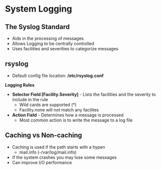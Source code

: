 # System Logging

## The Syslog Standard

- Aids in the processing of messages
- Allows Logging to be centrally controlled
- Uses facilities and severities to categorize messages

## rsyslog
 
- Default config file location: **/etc/rsyslog.conf**

**Logging Rules**
- **Selector Field [Facility.Severity]** - Lists the facilities and the severity to include in the rule
    - Wild cards are supported (*)
    - Facility.none will not match any facilites
- **Action Field** - Determines how a message is processed
    - Most common action is to write the message to a log file

## Caching vs Non-caching

- Caching is used if the path starts with a hypen
    - mail.info (-/var/log/mail.info)
- If the system crashes you may lose some messages
- Can improve I/O performance